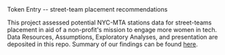 ##
Token Entry -- street-team placement recommendations

This project assessed potential NYC-MTA stations data for street-teams placement in aid of a non-profit's mission to engage more women in tech.
Data Resources, Assumptions, Exploratory Analyses, and presentation are deposited in this repo.
Summary of our findings can be found [here](https://github.com/hengrumay/metis_project_mta/blob/master/docs/Team5_mta_turnstile_presentation_v5.pdf).

